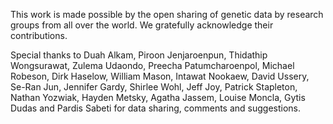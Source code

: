 This work is made possible by the open sharing of genetic data by research groups from all over the world. We gratefully acknowledge their contributions.

Special thanks to Duah Alkam, Piroon Jenjaroenpun, Thidathip Wongsurawat, Zulema Udaondo, Preecha Patumcharoenpol, Michael Robeson, Dirk Haselow, William Mason, Intawat Nookaew, David Ussery, Se-Ran Jun, Jennifer Gardy, Shirlee Wohl, Jeff Joy, Patrick Stapleton, Nathan Yozwiak, Hayden Metsky, Agatha Jassem, Louise Moncla, Gytis Dudas and Pardis Sabeti for data sharing, comments and suggestions.
